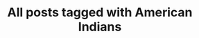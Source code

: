 ---
layout: tag
title: "All posts tagged with American Indians"
permalink: /weblog/tags/american-indians/
taxonomy: American Indians
---